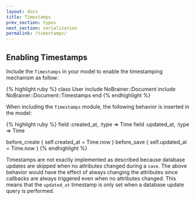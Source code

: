 ```yaml
---
layout: docs
title: Timestamps
prev_section: types
next_section: serialization
permalink: /timestamps/
---
```


## Enabling Timestamps

Include the `Timestamps` in your model to enable the timestamping mechanism as follow:

{% highlight ruby %}
class User
  include NoBrainer::Document
  include NoBrainer::Document::Timestamps
end
{% endhighlight %}

When including the `Timestamps` module, the following behavior is inserted in
the model:

{% highlight ruby %}
field :created_at, :type => Time
field :updated_at, :type => Time

before_create { self.created_at = Time.now }
before_save   { self.updated_at = Time.now }
{% endhighlight %}

Timestamps are not exactly implemented as described because database updates
are skipped when no attributes changed during a `save`.
The above behavior would have the effect of always changing the attributes
since callbacks are always triggered even when no attributes changed.
This means that the `updated_at` timestamp is only set when a database
update query is performed.
